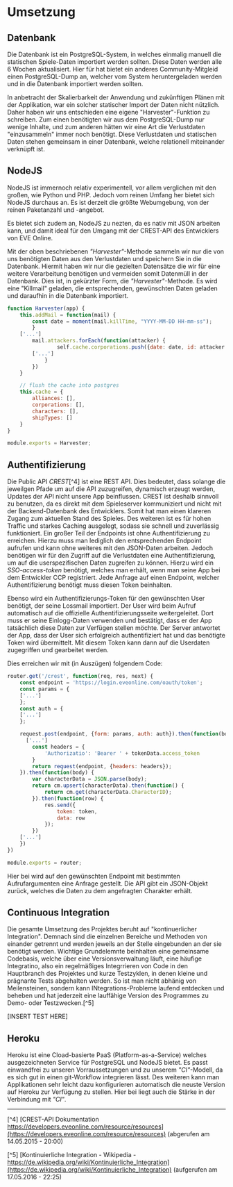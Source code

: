 # Umsetzung

## Datenbank

Die Datenbank ist ein PostgreSQL-System, in welches einmalig manuell die statischen Spiele-Daten importiert werden sollten. Diese Daten werden  alle 6 Wochen aktualisiert. Hier für hat bietet ein anderes Community-Mitgleid einen PostgreSQL-Dump an, welcher vom System heruntergeladen werden und in die Datenbank importiert werden sollten.

In anbetracht der Skalierbarkeit der Anwendung und zukünftigen Plänen mit der Applikation, war ein solcher statischer Import der Daten nicht nützlich.
Daher haben wir uns entschieden eine eigene "Harvester"-Funktion zu schreiben. Zum einen benötigten wir aus dem PostgreSQL-Dump nur wenige Inhalte, und zum anderen hätten wir eine Art die Verlustdaten "einzusammeln" immer noch benötigt.
Diese Verlustdaten und statischen Daten stehen gemeinsam in einer Datenbank, welche relationell miteinander verknüpft ist.

## NodeJS

NodeJS ist immernoch relativ experimentell, vor allem verglichen mit den großen, wie Python und PHP. Jedoch vom reinen Umfang her bietet sich NodeJS durchaus an. Es ist derzeit die größte Webumgebung, von der reinen Paketanzahl und -angebot.

Es bietet sich zudem an, NodeJS zu nezten, da es nativ mit JSON arbeiten kann, und damit ideal für den Umgang mit der CREST-API des Entwicklers von EVE Online.

Mit der oben beschriebenen _"Harvester"_-Methode sammeln wir nur die von uns benötigten Daten aus den Verlustdaten und speichern Sie in die Datenbank.
Hiermit haben wir nur die gezielten Datensätze die wir für eine weitere Verarbeitung benötigen und vermeiden somit Datenmüll in der Datenbank.
Dies ist, in gekürzter Form, die _"Harvester"_-Methode.
Es wird eine "Killmail" geladen, die entsprechenden, gewünschten Daten geladen und daraufhin in die Datenbank importiert.

```javascript
function Harvester(app) {
	this.addMail = function(mail) {
		const date = moment(mail.killTime, "YYYY-MM-DD HH-mm-ss");
		}
    ['...']
		mail.attackers.forEach(function(attacker) {
				self.cache.corporations.push({date: date, id: attacker.corporation.id, data: attacker.corporation});
        ['...']
			}
		})
	}

	// flush the cache into postgres
	this.cache = {
		alliances: [],
		corporations: [],
		characters: [],
		shipTypes: []
	}
}

module.exports = Harvester;
```

## Authentifizierung

Die Public API _CREST_[^4] ist eine REST API. Dies bedeutet, dass solange die jeweilgen Pfade um auf die API zuzugreifen, dynamisch erzeugt werden, Updates der API nicht unsere App beinflussen.
CREST ist deshalb sinnvoll zu benutzen, da es direkt mit dem Spieleserver kommuniziert und nicht mit der Backend-Datenbank des Entwicklers. Somit hat man einen klareren Zugang zum aktuellen Stand des Spieles. Des weiteren ist es für hohen Traffic und starkes Caching ausgelegt, sodass sie schnell und zuverlässig funktioniert.
Ein großer Teil der Endpoints ist ohne Authentifizierung zu erreichen. Hierzu muss man lediglich den entsprechenden Endpoint aufrufen und kann ohne weiteres mit den JSON-Daten arbeiten.
Jedoch benötigen wir für den Zugriff auf die Verlustdaten eine Authentifizierung, um auf die userspezifischen Daten zugreifen zu können.
Hierzu wird ein _SSO-access-token_ benötigt, welches man erhält, wenn man seine App bei dem Entwickler CCP registriert. Jede Anfrage auf einen Endpoint, welcher Authentifizierung benötigt muss diesen Token beinhalten.

Ebenso wird ein Authentifizierungs-Token für den gewünschten User benötigt, der seine Lossmail importiert. Der User wird beim Aufruf automatisch auf die offizielle Authentifizierungsseite weitergeleitet. Dort muss er seine Einlogg-Daten verwenden und bestätigt, dass er der App tatsächlich diese Daten zur Verfügen stellen möchte.
Der Server antwortet der App, dass der User sich erfolgreich authentifiziert hat und das benötigte Token wird übermittelt. Mit diesem Token kann dann auf die Userdaten zugegriffen und gearbeitet werden.

Dies erreichen wir mit (in Auszügen) folgendem Code:

```javascript
router.get('/crest', function(req, res, next) {
	const endpoint = 'https://login.eveonline.com/oauth/token';
	const params = {
    ['...']
	};
	const auth = {
    ['...']
	};

	request.post(endpoint, {form: params, auth: auth}).then(function(body) {
      ['...']
		const headers = {
			'Authorizatio': 'Bearer ' + tokenData.access_token
		}
		return request(endpoint, {headers: headers});
	}).then(function(body) {
		var characterData = JSON.parse(body);
		return cm.upsert(characterData).then(function() {
			return cm.get(characterData.CharacterID);
		}).then(function(row) {
			res.send({
				token: token,
				data: row
			});
		})
    ['...']
	})
})

module.exports = router;
```
Hier bei wird auf den gewünschten Endpoint mit bestimmten Aufrufargumenten eine Anfrage gestellt. Die API gibt ein JSON-Objekt zurück, welches die Daten zu dem angefragten Charakter erhält.

## Continuous Integration

Die gesamte Umsetzung des Projektes beruht auf "kontinuerlicher Integration". Demnach sind die einzelnen Bereiche und Methoden von einander getrennt und werden jeweils an der Stelle eingebunden an der sie benötigt werden.
Wichtige Grundelemnte beinhalten eine gemeinsame Codebasis, welche über eine Versionsverwaltung läuft, eine häufige Integratino, also ein regelmäßiges Integrrieren von Code in den Hauptbranch des Projektes und kurze Testzyklen, in denen kleine und prägnante Tests abgehalten werden.
So ist man nicht abhänig von Meilensteinen, sondern kann INtegrations-Probleme laufend entdecken und beheben und hat jederzeit eine lauffähige Version des Programmes zu Demo- oder Testzwecken.[^5]

[INSERT TEST HERE]

## Heroku

Heroku ist eine Cload-basierte PaaS (Platform-as-a-Service) welches ausgezeichneten Service für PostgreSQL und NodeJS bietet. Es passt einwandfrei zu unseren Vorraussetzungen und zu unserem _"CI"_-Modell, da es sich gut in einen git-Workflow integrieren lässt. Des weiteren kann man Applikationen sehr leicht dazu konfigurieren automatisch die neuste Version auf Heroku zur Verfügung zu stellen. Hier bei liegt auch die Stärke in der Verbindung mit _"CI"_. 


---
[^4] [CREST-API Dokumentation https://developers.eveonline.com/resource/resources](https://developers.eveonline.com/resource/resources) (abgerufen am 14.05.2015 - 20:00)

[^5] [Kontinuierliche Integration - Wikipedia - https://de.wikipedia.org/wiki/Kontinuierliche_Integration](https://de.wikipedia.org/wiki/Kontinuierliche_Integration) (aufgerufen am 17.05.2016 - 22:25)


